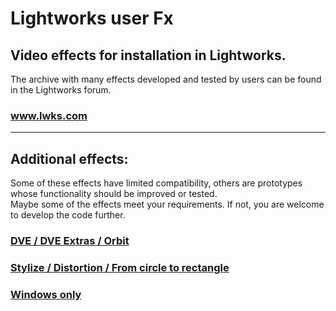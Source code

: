 
# Lightworks user Fx

## Video effects for installation in Lightworks.

The archive with many effects developed and tested by users can be found in the Lightworks forum.
### <a href="https://www.lwks.com/index.php?option=com_kunena&func=view&catid=7&id=188603&Itemid=81#ftop" TARGET="_blank">www.lwks.com</a> 


----------------------------------------------------------------------------

## Additional effects:
Some of these effects have limited compatibility, others are prototypes whose functionality should be improved or tested.  
Maybe some of the effects meet your requirements.  If not, you are welcome to develop the code further.

### [DVE / DVE Extras / Orbit](DVE/DVE_Extras/Orbit/README.md)

### [Stylize / Distortion / From circle to rectangle](Stylize/Distortion/CircleToRectangle/README.md)

### [Windows only](Windows_only/README.md)

